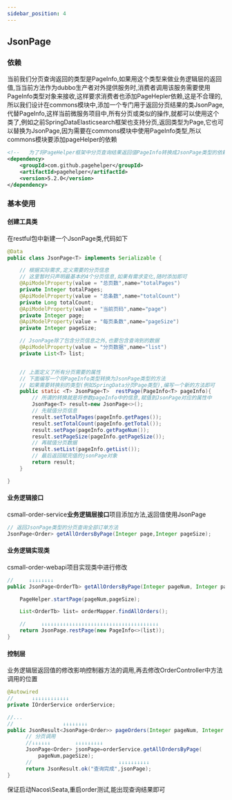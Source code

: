 ```yaml
---
sidebar_position: 4
---
```


## JsonPage

### 依赖

当前我们分页查询返回的类型是PageInfo,如果用这个类型来做业务逻辑层的返回值,当当前方法作为dubbo生产者对外提供服务时,消费者调用该服务需要使用PageInfo类型对象来接收,这样要求消费者也添加PageHepler依赖,这是不合理的,所以我们设计在commons模块中,添加一个专门用于返回分页结果的类JsonPage,代替PageInfo,这样当前微服务项目中,所有分页或类似的操作,就都可以使用这个类了,例如之前SpringDataElasticsearch框架也支持分页,返回类型为Page,它也可以替换为JsonPage,因为需要在commons模块中使用PageInfo类型,所以commons模块要添加pageHelper的依赖

```xml
<!--   为了将PageHelper框架中分页查询结果返回值PageInfo转换成JsonPage类型的依赖   -->
<dependency>
    <groupId>com.github.pagehelper</groupId>
    <artifactId>pagehelper</artifactId>
    <version>5.2.0</version>
</dependency>
```

### 基本使用

#### 创建工具类

在restful包中新建一个JsonPage类,代码如下

```java
@Data
public class JsonPage<T> implements Serializable {

    // 根据实际需求,定义需要的分页信息
    // 这里暂时只声明最基本的4个分页信息,如果有需求变化,随时添加即可
    @ApiModelProperty(value = "总页数",name="totalPages")
    private Integer totalPages;
    @ApiModelProperty(value = "总条数",name="totalCount")
    private Long totalCount;
    @ApiModelProperty(value = "当前页码",name="page")
    private Integer page;
    @ApiModelProperty(value = "每页条数",name="pageSize")
    private Integer pageSize;

    // JsonPage除了包含分页信息之外,也要包含查询到的数据
    @ApiModelProperty(value = "分页数据",name="list")
    private List<T> list;


    // 上面定义了所有分页需要的属性
    // 下面编写一个将PageInfo类型转换为JsonPage类型的方法
    // 如果需要转换别的类型(例如SpringData分页Page类型),编写一个新的方法即可
    public static <T> JsonPage<T>  restPage(PageInfo<T> pageInfo){
        // 所谓的转换就是将参数pageInfo中的信息,赋值到JsonPage对应的属性中
        JsonPage<T> result=new JsonPage<>();
        // 先赋值分页信息
        result.setTotalPages(pageInfo.getPages());
        result.setTotalCount(pageInfo.getTotal());
        result.setPage(pageInfo.getPageNum());
        result.setPageSize(pageInfo.getPageSize());
        // 再赋值分页数据
        result.setList(pageInfo.getList());
        // 最后返回赋完值的jsonPage对象
        return result;
    }

}
```

#### 业务逻辑接口

csmall-order-service**业务逻辑层接口**项目添加方法,返回值使用JsonPage

```java
// 返回JsonPage类型的分页查询全部订单方法
JsonPage<Order> getAllOrdersByPage(Integer page,Integer pageSize);
```

#### 业务逻辑实现类

csmall-order-webapi项目实现类中进行修改

```java
//     ↓↓↓↓↓↓↓↓
public JsonPage<OrderTb> getAllOrdersByPage(Integer pageNum, Integer pageSize){

    PageHelper.startPage(pageNum,pageSize);

    List<OrderTb> list= orderMapper.findAllOrders();

    //     ↓↓↓↓↓↓↓↓↓↓↓↓↓↓↓↓↓↓↓↓↓↓↓↓↓↓↓↓↓↓↓↓↓↓↓↓↓↓
    return JsonPage.restPage(new PageInfo<>(list));
}
```



#### 控制层

业务逻辑层返回值的修改影响控制器方法的调用,再去修改OrderController中方法调用的位置

```java
@Autowired
//      ↓↓↓↓↓↓↓↓↓↓↓↓
private IOrderService orderService;

//...
//                ↓↓↓↓↓↓↓↓
public JsonResult<JsonPage<Order>> pageOrders(Integer pageNum, Integer pageSize){
      // 分页调用
      //↓↓↓↓↓↓        ↓↓↓↓↓↓↓↓↓  
      JsonPage<Order> jsonPage=orderService.getAllOrdersByPage(
          pageNum,pageSize);
      //                            ↓↓↓↓↓↓↓↓↓↓
      return JsonResult.ok("查询完成",jsonPage);
}
```

保证启动Nacos\Seata,重启order测试,能出现查询结果即可




